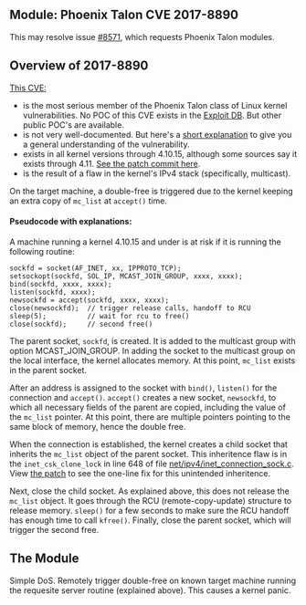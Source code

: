## Module: Phoenix Talon CVE 2017-8890

This may resolve issue [#8571](https://github.com/rapid7/metasploit-framework/issues/8571), which requests Phoenix Talon modules.

## Overview of 2017-8890

[This CVE:](https://nvd.nist.gov/vuln/detail/CVE-2017-8890)
- is the most serious member of the Phoenix Talon class of Linux kernel vulnerabilities. No POC of this CVE exists in the [Exploit DB](https://www.exploit-db.com/search?verified=true&hasapp=true&nomsf=true). But other public POC's are available.
- is not very well-documented. But here's a [short explanation](https://2freeman.github.io/2018/01/06/CVE-2017-8890-internals.html) to give you a general understanding of the vulnerability.
- exists in all kernel versions through 4.10.15, although some sources say it exists through 4.11. [See the patch commit here](https://github.com/torvalds/linux/commit/657831ffc38e30092a2d5f03d385d710eb88b09a).
- is the result of a flaw in the kernel's IPv4 stack (specifically, multicast).

On the target machine, a double-free is triggered due to the kernel keeping an extra copy of `mc_list` at `accept()` time.

#### Pseudocode with explanations:

A machine running a kernel 4.10.15 and under is at risk if it is running the following routine:
```
sockfd = socket(AF_INET, xx, IPPROTO_TCP);
setsockopt(sockfd, SOL_IP, MCAST_JOIN_GROUP, xxxx, xxxx);
bind(sockfd, xxxx, xxxx);
listen(sockfd, xxxx);
newsockfd = accept(sockfd, xxxx, xxxx);
close(newsockfd);  // trigger release calls, handoff to RCU
sleep(5);          // wait for rcu to free()
close(sockfd);     // second free()
```

The parent socket, `sockfd`, is created. It is added to the multicast group with option MCAST_JOIN_GROUP.
In adding the socket to the multicast group on the local interface, the kernel allocates memory. At this point,
`mc_list` exists in the parent socket.

After an address is assigned to the socket with `bind()`, `listen()` for the connection and `accept()`.
`accept()` creates a new socket, `newsockfd`, to which all necessary fields of the parent are copied, 
including the value of the `mc_list` pointer. At this point, there are multiple pointers pointing
to the same block of memory, hence the double free.

When the connection is established, the kernel creates a child socket that inherits the `mc_list` object of the parent socket.
This inheritence flaw is in the `inet_csk_clone_lock` in line 648 of file [net/ipv4/inet_connection_sock.c](https://git.kernel.org/pub/scm/linux/kernel/git/torvalds/linux.git/tree/net/ipv4/inet_connection_sock.c?h=v4.9-rc5).
View [the patch](https://github.com/torvalds/linux/commit/657831ffc38e30092a2d5f03d385d710eb88b09a) to see the one-line fix for this unintended inheritence.

Next, close the child socket. As explained above, this does not release the `mc_list` object.
It goes through the RCU (remote-copy-update) structure to release memory.
`sleep()` for a few seconds to make sure the RCU handoff has enough time to call `kfree()`.
Finally, close the parent socket, which will trigger the second free.

## The Module
Simple DoS. Remotely trigger double-free on known target machine running the requesite server routine (explained above). This causes a kernel panic.
 
